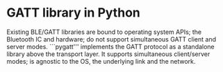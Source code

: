 # GATT library in Python

Existing BLE/GATT libraries are bound to operating system APIs; the Bluetooth IC and hardware; do not support simultaneous GATT client and server modes. ```pygatt''' implements the GATT protocol as a standalone library above the transport layer. It supports simultaneous client/server modes; is agnostic to the OS, the underlying link and the network.